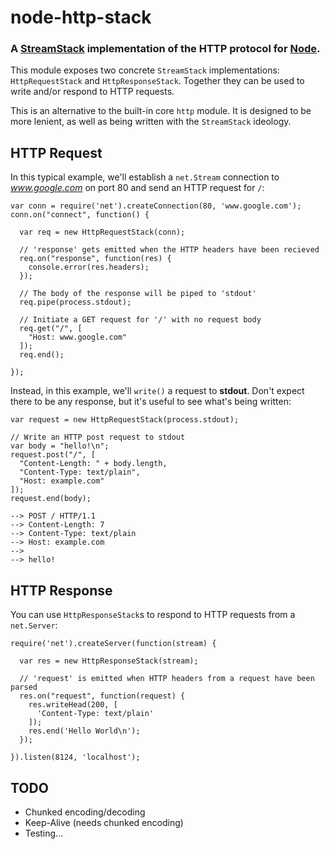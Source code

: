 node-http-stack
===============
### A [StreamStack][] implementation of the HTTP protocol for [Node][].


This module exposes two concrete `StreamStack` implementations:
`HttpRequestStack` and `HttpResponseStack`. Together they can be used to write
and/or respond to HTTP requests.

This is an alternative to the built-in core `http` module. It is designed
to be more lenient, as well as being written with the `StreamStack` ideology.


HTTP Request
------------

In this typical example, we'll establish a `net.Stream` connection to
_www.google.com_ on port 80 and send an HTTP request for `/`:

    var conn = require('net').createConnection(80, 'www.google.com');
    conn.on("connect", function() {
    
      var req = new HttpRequestStack(conn);
      
      // 'response' gets emitted when the HTTP headers have been recieved
      req.on("response", function(res) {
        console.error(res.headers);
      });
      
      // The body of the response will be piped to 'stdout'
      req.pipe(process.stdout);

      // Initiate a GET request for '/' with no request body
      req.get("/", [
        "Host: www.google.com"
      ]);
      req.end();
      
    });

Instead, in this example, we'll `write()` a request to __stdout__. Don't
expect there to be any response, but it's useful to see what's being written:

    var request = new HttpRequestStack(process.stdout);
    
    // Write an HTTP post request to stdout
    var body = "hello!\n";
    request.post("/", [
      "Content-Length: " + body.length,
      "Content-Type: text/plain",
      "Host: example.com"
    ]);
    request.end(body);
    
    --> POST / HTTP/1.1
    --> Content-Length: 7
    --> Content-Type: text/plain
    --> Host: example.com
    -->
    --> hello!


HTTP Response
-------------

You can use `HttpResponseStack`s to respond to HTTP requests from a `net.Server`:

    require('net').createServer(function(stream) {

      var res = new HttpResponseStack(stream);

      // 'request' is emitted when HTTP headers from a request have been parsed
      res.on("request", function(request) {
        res.writeHead(200, [
          'Content-Type: text/plain'
        ]);
        res.end('Hello World\n');        
      });
      
    }).listen(8124, 'localhost');


TODO
----

- Chunked encoding/decoding
- Keep-Alive (needs chunked encoding)
- Testing...

[StreamStack]: http://github.com/TooTallNate/node-stream-stack
[Node]: http://nodejs.org